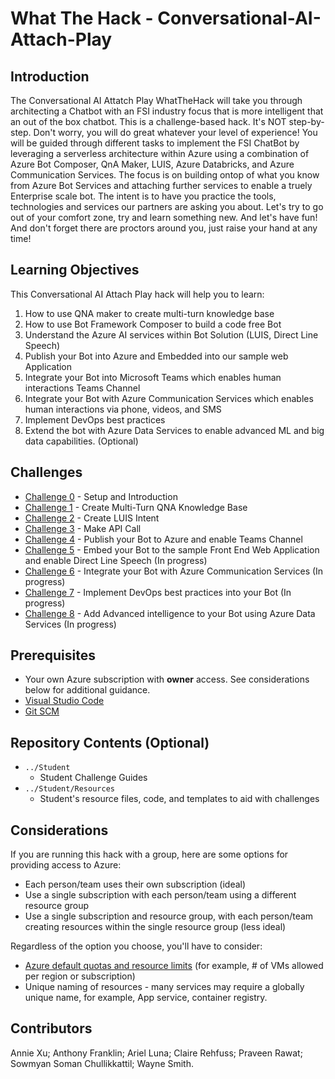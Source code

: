 # What The Hack - Conversational-AI-Attach-Play

## Introduction
The Conversational AI Attatch Play WhatTheHack will take you through architecting a Chatbot with an FSI industry focus that is more intelligent that an out of the box chatbot. This is a challenge-based hack. It's NOT step-by-step. Don't worry, you will do great whatever your level of experience! You will be guided through different tasks to implement the FSI ChatBot by leveraging a serverless architecture within Azure using a combination of Azure Bot Composer, QnA Maker, LUIS, Azure Databricks, and Azure Communication Services. The focus is on building ontop of what you know from Azure Bot Services and attaching further services to enable a truely Enterprise scale bot.  The intent is to have you practice the tools, technologies and services our partners are asking you about. Let's try to go out of your comfort zone, try and learn something new. And let's have fun! And don't forget there are proctors around you, just raise your hand at any time!


## Learning Objectives

This Conversational AI Attach Play hack will help you to learn:
1. How to use QNA maker to create multi-turn knowledge base
1. How to use Bot Framework Composer to build a code free Bot
1. Understand the Azure AI services within Bot Solution (LUIS, Direct Line Speech)
1. Publish your Bot into Azure and Embedded into our sample web Application 
1. Integrate your Bot into Microsoft Teams which enables human interactions Teams Channel
1. Integrate your Bot with Azure Communication Services which enables human interactions via phone, videos, and SMS
1. Implement DevOps best practices
1. Extend the bot with Azure Data Services to enable advanced ML and big data capabilities. (Optional)

## Challenges
 - [Challenge 0](./Student/Challenge0.md) - Setup and Introduction
 - [Challenge 1](./Student/Challenge1.md) - Create Multi-Turn QNA Knowledge Base
 - [Challenge 2](./Student/Challenge2.md) - Create LUIS Intent
 - [Challenge 3](./Student/Challenge3.md) - Make API Call  
 - [Challenge 4](./Student/Challenge4.md) - Publish your Bot to Azure and enable Teams Channel
 - [Challenge 5](./Student/Challenge5.md) - Embed your Bot to the sample Front End Web Application and enable Direct Line Speech (In progress)
 - [Challenge 6](./Student/Challenge6.md) - Integrate your Bot with Azure Communication Services (In progress)
 - [Challenge 7](./Student/Challenge7.md) - Implement DevOps best practices into your Bot (In progress)
 - [Challenge 8](./Student/Challenge8.md) - Add Advanced intelligence to your Bot using Azure Data Services (In progress)

## Prerequisites
- Your own Azure subscription with **owner** access. See considerations below for additional guidance.
- [Visual Studio Code](https://code.visualstudio.com)
- [Git SCM](https://git-scm.com/download)

## Repository Contents (Optional)
- `../Student`
  - Student Challenge Guides
- `../Student/Resources`
  - Student's resource files, code, and templates to aid with challenges

## Considerations

If you are running this hack with a group, here are some options for providing access to Azure:
- Each person/team uses their own subscription (ideal)
- Use a single subscription with each person/team using a different resource group
- Use a single subscription and resource group, with each person/team creating resources within the single resource group (less ideal)

Regardless of the option you choose, you'll have to consider:
- [Azure default quotas and resource limits](https://docs.microsoft.com/en-us/azure/azure-resource-manager/management/azure-subscription-service-limits) (for example, # of VMs allowed per region or subscription)
- Unique naming of resources - many services may require a globally unique name, for example, App service, container registry.

## Contributors
Annie Xu;
Anthony Franklin;
Ariel Luna;
Claire Rehfuss;
Praveen Rawat;
Sowmyan Soman Chullikkattil;
Wayne Smith.
